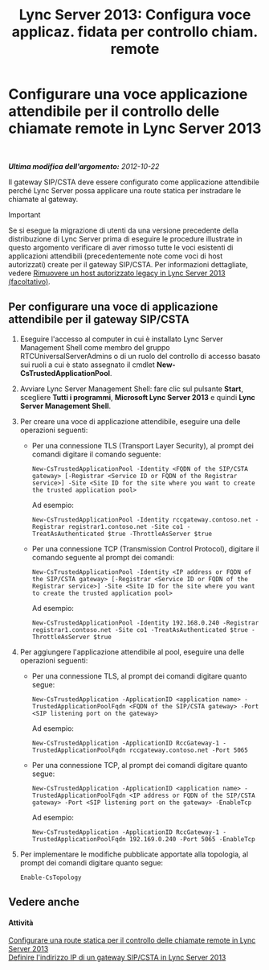 ﻿---
title: "Lync Server 2013: Configura voce applicaz. fidata per controllo chiam. remote"
TOCTitle: Configurare una voce applicazione attendibile per il controllo delle chiamate remote
ms:assetid: 37777f93-8b24-40cf-808e-7c6230eb2132
ms:mtpsurl: https://technet.microsoft.com/it-it/library/Gg558636(v=OCS.15)
ms:contentKeyID: 49300176
ms.date: 08/24/2015
mtps_version: v=OCS.15
ms.translationtype: HT
---

# Configurare una voce applicazione attendibile per il controllo delle chiamate remote in Lync Server 2013

 

_**Ultima modifica dell'argomento:** 2012-10-22_

Il gateway SIP/CSTA deve essere configurato come applicazione attendibile perché Lync Server possa applicare una route statica per instradare le chiamate al gateway.

> [!IMPORTANT]  
> Se si esegue la migrazione di utenti da una versione precedente della distribuzione di Lync Server prima di eseguire le procedure illustrate in questo argomento verificare di aver rimosso tutte le voci esistenti di applicazioni attendibili (precedentemente note come voci di host autorizzati) create per il gateway SIP/CSTA. Per informazioni dettagliate, vedere <a href="lync-server-2013-remove-a-legacy-authorized-host-optional.md">Rimuovere un host autorizzato legacy in Lync Server 2013 (facoltativo)</a>.

## Per configurare una voce di applicazione attendibile per il gateway SIP/CSTA

1.  Eseguire l'accesso al computer in cui è installato Lync Server Management Shell come membro del gruppo RTCUniversalServerAdmins o di un ruolo del controllo di accesso basato sui ruoli a cui è stato assegnato il cmdlet **New-CsTrustedApplicationPool**.

2.  Avviare Lync Server Management Shell: fare clic sul pulsante **Start**, scegliere **Tutti i programmi**, **Microsoft Lync Server 2013** e quindi **Lync Server Management Shell**.

3.  Per creare una voce di applicazione attendibile, eseguire una delle operazioni seguenti:
    
      - Per una connessione TLS (Transport Layer Security), al prompt dei comandi digitare il comando seguente:
        
            New-CsTrustedApplicationPool -Identity <FQDN of the SIP/CSTA gateway> [-Registrar <Service ID or FQDN of the Registrar service>] -Site <Site ID for the site where you want to create the trusted application pool>
        
        Ad esempio:
        
            New-CsTrustedApplicationPool -Identity rccgateway.contoso.net -Registrar registrar1.contoso.net -Site co1 -TreatAsAuthenticated $true -ThrottleAsServer $true
    
      - Per una connessione TCP (Transmission Control Protocol), digitare il comando seguente al prompt dei comandi:
        
            New-CsTrustedApplicationPool -Identity <IP address or FQDN of the SIP/CSTA gateway> [-Registrar <Service ID or FQDN of the Registrar service>] -Site <Site ID for the site where you want to create the trusted application pool>
        
        Ad esempio:
        
            New-CsTrustedApplicationPool -Identity 192.168.0.240 -Registrar registrar1.contoso.net -Site co1 -TreatAsAuthenticated $true -ThrottleAsServer $true

4.  Per aggiungere l'applicazione attendibile al pool, eseguire una delle operazioni seguenti:
    
      - Per una connessione TLS, al prompt dei comandi digitare quanto segue:
        
            New-CsTrustedApplication -ApplicationID <application name> -TrustedApplicationPoolFqdn <FQDN of the SIP/CSTA gateway> -Port <SIP listening port on the gateway>
        
        Ad esempio:
        
            New-CsTrustedApplication -ApplicationID RccGateway-1 -TrustedApplicationPoolFqdn rccgateway.contoso.net -Port 5065
    
      - Per una connessione TCP, al prompt dei comandi digitare quanto segue:
        
            New-CsTrustedApplication -ApplicationID <application name> -TrustedApplicationPoolFqdn <IP address or FQDN of the SIP/CSTA gateway> -Port <SIP listening port on the gateway> -EnableTcp
        
        Ad esempio:
        
            New-CsTrustedApplication -ApplicationID RccGateway-1 -TrustedApplicationPoolFqdn 192.169.0.240 -Port 5065 -EnableTcp

5.  Per implementare le modifiche pubblicate apportate alla topologia, al prompt dei comandi digitare quanto segue:
    
        Enable-CsTopology

## Vedere anche

#### Attività

[Configurare una route statica per il controllo delle chiamate remote in Lync Server 2013](lync-server-2013-configure-a-static-route-for-remote-call-control.md)  
[Definire l'indirizzo IP di un gateway SIP/CSTA in Lync Server 2013](lync-server-2013-define-a-sip-csta-gateway-ip-address.md)


